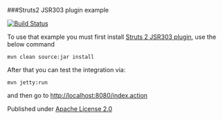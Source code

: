 ###Struts2 JSR303 plugin example

[![Build Status](https://travis-ci.org/lukaszlenart/struts2-jsr303-example.png?branch=master)](https://travis-ci.org/lukaszlenart/struts2-jsr303-example)

To use that example you must first install [Struts 2 JSR303 plugin](https://github.com/umeshawasthi/jsr303-validator-plugin),
use the below command

    mvn clean source:jar install
    
After that you can test the integration via:

    mvn jetty:run

and then go to [http://localhost:8080/index.action](http://localhost:8080/index.action)


Published under [Apache License 2.0](http://www.apache.org/licenses/LICENSE-2.0.html)
